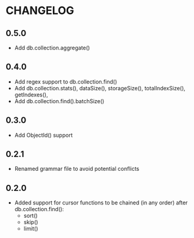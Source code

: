 # CHANGELOG

## 0.5.0

- Add db.collection.aggregate()

## 0.4.0

- Add regex support to db.collection.find()
- Add db.collection.stats(), dataSize(), storageSize(), totalIndexSize(), getIndexes(),
- Add db.collection.find().batchSize()

## 0.3.0

- Add ObjectId() support

## 0.2.1

- Renamed grammar file to avoid potential conflicts

## 0.2.0

- Added support for cursor functions to be chained (in any order) after db.collection.find():
    - sort()
    - skip()
    - limit()
